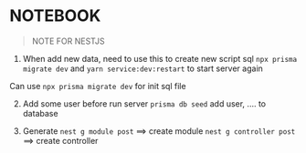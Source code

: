# NOTEBOOK

> NOTE FOR NESTJS

1. When add new data, need to use this to create new script sql
`npx prisma migrate dev` and `yarn service:dev:restart` to start server again

Can use `npx prisma migrate dev` for init sql file


2. Add some user before run server
`prisma db seed` add user, .... to database

3. Generate
`nest g module post`  ==> create module
`nest g controller post` ==> create controller